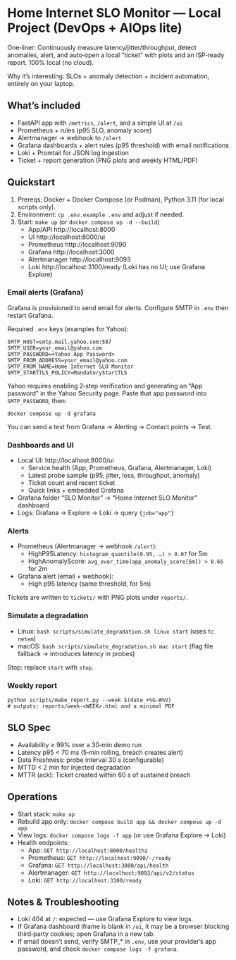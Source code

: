 # Home Internet SLO Monitor — Local Project (DevOps + AIOps lite)

One‑liner: Continuously measure latency/jitter/throughput, detect anomalies, alert, and auto‑open a local “ticket” with plots and an ISP‑ready report. 100% local (no cloud).

Why it’s interesting: SLOs + anomaly detection + incident automation, entirely on your laptop.

## What’s included
- FastAPI app with `/metrics`, `/alert`, and a simple UI at `/ui`
- Prometheus + rules (p95 SLO, anomaly score)
- Alertmanager → webhook to `/alert`
- Grafana dashboards + alert rules (p95 threshold) with email notifications
- Loki + Promtail for JSON log ingestion
- Ticket + report generation (PNG plots and weekly HTML/PDF)

## Quickstart
1. Prereqs: Docker + Docker Compose (or Podman), Python 3.11 (for local scripts only).
2. Environment: `cp .env.example .env` and adjust if needed.
3. Start: `make up` (or `docker compose up -d --build`)
   - App/API http://localhost:8000
   - UI http://localhost:8000/ui
   - Prometheus http://localhost:9090
   - Grafana http://localhost:3000
   - Alertmanager http://localhost:9093
   - Loki http://localhost:3100/ready (Loki has no UI; use Grafana Explore)

### Email alerts (Grafana)
Grafana is provisioned to send email for alerts. Configure SMTP in `.env` then restart Grafana.

Required `.env` keys (examples for Yahoo):
```
SMTP_HOST=smtp.mail.yahoo.com:587
SMTP_USER=your_email@yahoo.com
SMTP_PASSWORD=<Yahoo App Password>
SMTP_FROM_ADDRESS=your_email@yahoo.com
SMTP_FROM_NAME=Home Internet SLO Monitor
SMTP_STARTTLS_POLICY=MandatoryStartTLS
```

Yahoo requires enabling 2‑step verification and generating an “App password” in the Yahoo Security page. Paste that app password into `SMTP_PASSWORD`, then:
```
docker compose up -d grafana
```
You can send a test from Grafana → Alerting → Contact points → Test.

### Dashboards and UI
- Local UI: http://localhost:8000/ui
  - Service health (App, Prometheus, Grafana, Alertmanager, Loki)
  - Latest probe sample (p95, jitter, loss, throughput, anomaly)
  - Ticket count and recent ticket
  - Quick links + embedded Grafana
- Grafana folder “SLO Monitor” → “Home Internet SLO Monitor” dashboard
- Logs: Grafana → Explore → Loki → query `{job="app"}`

### Alerts
- Prometheus (Alertmanager → webhook `/alert`):
  - HighP95Latency: `histogram_quantile(0.95, …) > 0.07` for 5m
  - HighAnomalyScore: `avg_over_time(app_anomaly_score[5m]) > 0.65` for 2m
- Grafana alert (email + webhook):
  - High p95 latency (same threshold, for 5m)

Tickets are written to `tickets/` with PNG plots under `reports/`.

### Simulate a degradation
- Linux: `bash scripts/simulate_degradation.sh linux start` (uses `tc netem`)
- macOS: `bash scripts/simulate_degradation.sh mac start` (flag file fallback → introduces latency in probes)

Stop: replace `start` with `stop`.

### Weekly report
```
python scripts/make_report.py --week $(date +%G-W%V)
# outputs: reports/week-<WEEK>.html and a minimal PDF
```

## SLO Spec
- Availability ≥ 99% over a 30‑min demo run
- Latency p95 < 70 ms (5‑min rolling, breach creates alert)
- Data Freshness: probe interval 30 s (configurable)
- MTTD < 2 min for injected degradation
- MTTR (ack): Ticket created within 60 s of sustained breach

## Operations
- Start stack: `make up`
- Rebuild app only: `docker compose build app && docker compose up -d app`
- View logs: `docker compose logs -f app` (or use Grafana Explore → Loki)
- Health endpoints:
  - App: `GET http://localhost:8000/healthz`
  - Prometheus: `GET http://localhost:9090/-/ready`
  - Grafana: `GET http://localhost:3000/api/health`
  - Alertmanager: `GET http://localhost:9093/api/v2/status`
  - Loki: `GET http://localhost:3100/ready`

## Notes & Troubleshooting
- Loki 404 at `/`: expected — use Grafana Explore to view logs.
- If Grafana dashboard iframe is blank in `/ui`, it may be a browser blocking third‑party cookies; open Grafana in a new tab.
- If email doesn’t send, verify SMTP_* in `.env`, use your provider’s app password, and check `docker compose logs -f grafana`.
